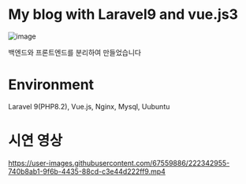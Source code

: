 # My blog with Laravel9 and vue.js3
![image](https://user-images.githubusercontent.com/67559886/222340320-24363810-03ec-437a-a226-98d68f21ba35.png)

백엔드와 프론트엔드를 분리하여 만들었습니다

# Environment
Laravel 9(PHP8.2), Vue.js, Nginx, Mysql, Uubuntu

# 시연 영상


https://user-images.githubusercontent.com/67559886/222342955-740b8ab1-9f6b-4435-88cd-c3e44d222ff9.mp4


